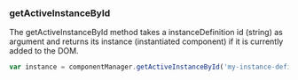 ### <a name="getActiveInstanceById"></a> getActiveInstanceById

The getActiveInstanceById method takes a instanceDefinition id (string) as argument and returns its instance (instantiated component) if it is currently added to the DOM.

```javascript
var instance = componentManager.getActiveInstanceById('my-instance-definition-id');
```
